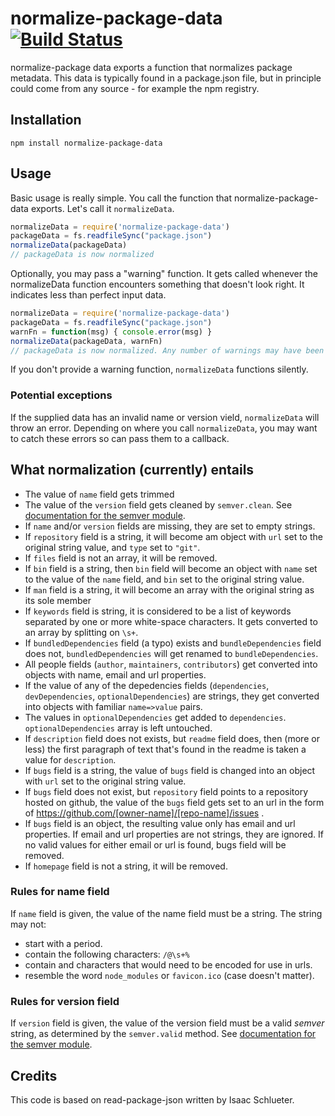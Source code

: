 # normalize-package-data [![Build Status](https://travis-ci.org/meryn/normalize-package-data.png?branch=master)](https://travis-ci.org/meryn/normalize-package-data)

normalize-package data exports a function that normalizes package metadata. This data is typically found in a package.json file, but in principle could come from any source - for example the npm registry.

## Installation

```
npm install normalize-package-data
```

## Usage

Basic usage is really simple. You call the function that normalize-package-data exports. Let's call it `normalizeData`.

```javascript
normalizeData = require('normalize-package-data')
packageData = fs.readfileSync("package.json")
normalizeData(packageData)
// packageData is now normalized
```

Optionally, you may pass a "warning" function. It gets called whenever the normalizeData function encounters something that doesn't look right. It indicates less than perfect input data.

```javascript
normalizeData = require('normalize-package-data')
packageData = fs.readfileSync("package.json")
warnFn = function(msg) { console.error(msg) }
normalizeData(packageData, warnFn)
// packageData is now normalized. Any number of warnings may have been logged.
```

If you don't provide a warning function, `normalizeData` functions silently.

### Potential exceptions

If the supplied data has an invalid name or version vield, `normalizeData` will throw an error. Depending on where you call `normalizeData`, you may want to catch these errors so can pass them to a callback.

## What normalization (currently) entails

* The value of `name` field gets trimmed
* The value of the `version` field gets cleaned by `semver.clean`. See [documentation for the semver module](https://github.com/isaacs/node-semver).
* If `name` and/or `version` fields are missing, they are set to empty strings.
* If `repository` field is a string, it will become am object with `url` set to the original string value, and `type` set to `"git"`.
* If `files` field is not an array, it will be removed.
* If `bin` field is a string, then `bin` field will become an object with `name` set to the value of the `name` field, and `bin` set to the original string value.
* If `man` field is a string, it will become an array with the original string as its sole member
* If `keywords` field is string, it is considered to be a list of keywords separated by one or more white-space characters. It gets converted to an array by splitting on `\s+`.
* If `bundledDependencies` field (a typo) exists and `bundleDependencies` field does not, `bundledDependencies` will get renamed to `bundleDependencies`.
* All people fields (`author`, `maintainers`, `contributors`) get converted into objects with name, email and url properties.
* If the value of any of the depedencies fields  (`dependencies`, `devDependencies`, `optionalDependencies`) are strings, they get converted into objects with familiar `name=>value` pairs.
* The values in `optionalDependencies` get added to `dependencies`. `optionalDependencies` array is left untouched.
* If `description` field does not exists, but `readme` field does, then (more or less) the first paragraph of text that's found in the readme is taken a value for `description`.
* If `bugs` field is a string, the value of `bugs` field is changed into an object with `url` set to the original string value.
* If `bugs` field does not exist, but `repository` field points to a repository hosted on github, the value of the `bugs` field gets set to an url in the form of https://github.com/[owner-name]/[repo-name]/issues .
* If `bugs` field is an object, the resulting value only has email and url properties. If email and url properties are not strings, they are ignored. If no valid values for either email or url is found, bugs field will be removed.
* If `homepage` field is not a string, it will be removed.

### Rules for name field

If `name` field is given, the value of the name field must be a string. The string may not:

* start with a period.
* contain the following characters: `/@\s+%`
* contain and characters that would need to be encoded for use in urls.
* resemble the word `node_modules` or `favicon.ico` (case doesn't matter).

### Rules for version field

If `version` field is given, the value of the version field must be a valid *semver* string, as determined by the `semver.valid` method. See [documentation for the semver module](https://github.com/isaacs/node-semver).

## Credits

This code is based on read-package-json written by Isaac Schlueter.

